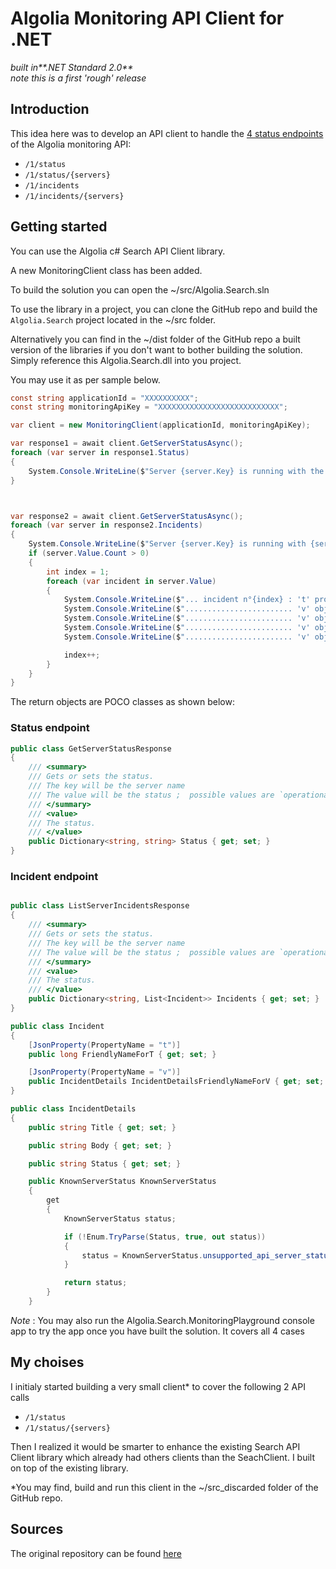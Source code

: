 # Algolia Monitoring API Client for .NET

_built in**.NET Standard 2.0**_  
_note this is a first 'rough'  release_

## Introduction

This idea here was to develop an API client to handle the [4 status endpoints](https://www.algolia.com/doc/rest-api/monitoring/) of the Algolia monitoring API:

- `/1/status`
- `/1/status/{servers}`
- `/1/incidents`
- `/1/incidents/{servers}`



## Getting started

You can use the Algolia c# Search API Client library.

A new MonitoringClient class has been added.

To build the solution you can open the  ~/src/Algolia.Search.sln

To use the library in a project, you can clone the GitHub repo and build the `Algolia.Search` project located in the ~/src folder.

Alternatively you can find in the ~/dist folder of the GitHub repo a built version of the libraries if you don't want to bother building the solution. Simply reference this Algolia.Search.dll  into you project.

You may use it as per sample below.


```csharp
const string applicationId = "XXXXXXXXXX";
const string monitoringApiKey = "XXXXXXXXXXXXXXXXXXXXXXXXXXX";

var client = new MonitoringClient(applicationId, monitoringApiKey);

var response1 = await client.GetServerStatusAsync();
foreach (var server in response1.Status)
{
    System.Console.WriteLine($"Server {server.Key} is running with the status {server.Value}");
}



var response2 = await client.GetServerStatusAsync();
foreach (var server in response2.Incidents)
{
    System.Console.WriteLine($"Server {server.Key} is running with {server.Value.Count } incident(s) ");
    if (server.Value.Count > 0)
    {
        int index = 1;
        foreach (var incident in server.Value)
        {
            System.Console.WriteLine($"... incident n°{index} : 't' property={incident.FriendlyNameForT}");
            System.Console.WriteLine($"........................ 'v' object property Title={incident.IncidentDetailsFriendlyNameForV.Title}");
            System.Console.WriteLine($"........................ 'v' object property Body={incident.IncidentDetailsFriendlyNameForV.Body}");
            System.Console.WriteLine($"........................ 'v' object property Status={incident.IncidentDetailsFriendlyNameForV.Status}");
            System.Console.WriteLine($"........................ 'v' object property Status(enum)={incident.IncidentDetailsFriendlyNameForV.KnownServerStatus}");

            index++;
        }
    }
}

```

The return objects are POCO classes as shown below:

### Status endpoint
```csharp
public class GetServerStatusResponse
{
    /// <summary>
    /// Gets or sets the status.
    /// The key will be the server name
    /// The value will be the status ;  possible values are `operational`, `degraded_performance`, `partial_outage`, `major_outage`
    /// </summary>
    /// <value>
    /// The status.
    /// </value>
    public Dictionary<string, string> Status { get; set; }
}
```

### Incident endpoint

```csharp

public class ListServerIncidentsResponse
{
    /// <summary>
    /// Gets or sets the status.
    /// The key will be the server name
    /// The value will be the status ;  possible values are `operational`, `degraded_performance`, `partial_outage`, `major_outage`
    /// </summary>
    /// <value>
    /// The status.
    /// </value>
    public Dictionary<string, List<Incident>> Incidents { get; set; }
}

public class Incident
{
    [JsonProperty(PropertyName = "t")]
    public long FriendlyNameForT { get; set; }

    [JsonProperty(PropertyName = "v")]
    public IncidentDetails IncidentDetailsFriendlyNameForV { get; set; }
}

public class IncidentDetails
{
    public string Title { get; set; }

    public string Body { get; set; }

    public string Status { get; set; }

    public KnownServerStatus KnownServerStatus
    {
        get
        {
            KnownServerStatus status;

            if (!Enum.TryParse(Status, true, out status))
            {
                status = KnownServerStatus.unsupported_api_server_status;
            }

            return status;
        }
    }
```

_Note_ : You may also run the Algolia.Search.MonitoringPlayground console app to try the app once you have built the solution. It covers all 4 cases

## My choises

I initialy started building a very small client* to cover the following 2 API calls
- `/1/status`
- `/1/status/{servers}`

Then I realized it would be smarter to enhance the existing Search API Client library which already had others clients than the SeachClient.
I built on top of the existing library.


*You may find, build and run this client in the ~/src_discarded folder of the GitHub repo.


## Sources
The original repository can be found [here](https://github.com/algolia/algoliasearch-client-csharp)
